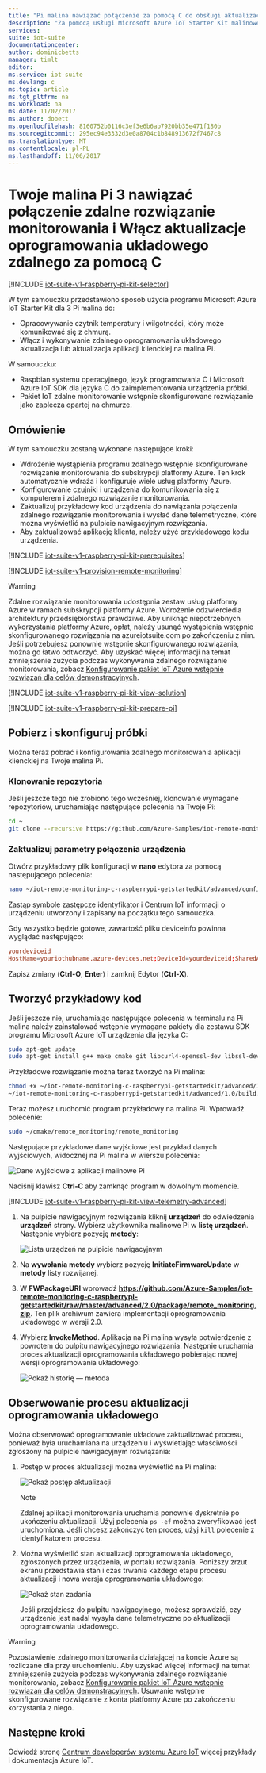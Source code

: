 ```yaml
---
title: "Pi malina nawiązać połączenie za pomocą C do obsługi aktualizacji oprogramowania układowego pakiet IoT Azure | Dokumentacja firmy Microsoft"
description: "Za pomocą usługi Microsoft Azure IoT Starter Kit malinowe pi 3 i pakiet Azure IoT. C używany do nawiązania połączenia zdalnego rozwiązanie monitorowania sieci Pi malina wysyłania danych telemetrycznych z czujników do chmury, a w przypadku aktualizowania zdalnego oprogramowania układowego."
services: 
suite: iot-suite
documentationcenter: 
author: dominicbetts
manager: timlt
editor: 
ms.service: iot-suite
ms.devlang: c
ms.topic: article
ms.tgt_pltfrm: na
ms.workload: na
ms.date: 11/02/2017
ms.author: dobett
ms.openlocfilehash: 8160752b0116c3ef3e6b6ab7920bb35e471f180b
ms.sourcegitcommit: 295ec94e3332d3e0a8704c1b848913672f7467c8
ms.translationtype: MT
ms.contentlocale: pl-PL
ms.lasthandoff: 11/06/2017
---
```

# <a name="connect-your-raspberry-pi-3-to-the-remote-monitoring-solution-and-enable-remote-firmware-updates-using-c"></a>Twoje malina Pi 3 nawiązać połączenie zdalne rozwiązanie monitorowania i Włącz aktualizacje oprogramowania układowego zdalnego za pomocą C

[!INCLUDE [iot-suite-v1-raspberry-pi-kit-selector](../../includes/iot-suite-v1-raspberry-pi-kit-selector.md)]

W tym samouczku przedstawiono sposób użycia programu Microsoft Azure IoT Starter Kit dla 3 Pi malina do:

* Opracowywanie czytnik temperatury i wilgotności, który może komunikować się z chmurą.
* Włącz i wykonywanie zdalnego oprogramowania układowego aktualizacja lub aktualizacja aplikacji klienckiej na malina Pi.

W samouczku:

* Raspbian systemu operacyjnego, język programowania C i Microsoft Azure IoT SDK dla języka C do zaimplementowania urządzenia próbki.
* Pakiet IoT zdalne monitorowanie wstępnie skonfigurowane rozwiązanie jako zaplecza opartej na chmurze.

## <a name="overview"></a>Omówienie

W tym samouczku zostaną wykonane następujące kroki:

* Wdrożenie wystąpienia programu zdalnego wstępnie skonfigurowane rozwiązanie monitorowania do subskrypcji platformy Azure. Ten krok automatycznie wdraża i konfiguruje wiele usług platformy Azure.
* Konfigurowanie czujniki i urządzenia do komunikowania się z komputerem i zdalnego rozwiązanie monitorowania.
* Zaktualizuj przykładowy kod urządzenia do nawiązania połączenia zdalnego rozwiązanie monitorowania i wysłać dane telemetryczne, które można wyświetlić na pulpicie nawigacyjnym rozwiązania.
* Aby zaktualizować aplikację klienta, należy użyć przykładowego kodu urządzenia.

[!INCLUDE [iot-suite-v1-raspberry-pi-kit-prerequisites](../../includes/iot-suite-v1-raspberry-pi-kit-prerequisites.md)]

[!INCLUDE [iot-suite-v1-provision-remote-monitoring](../../includes/iot-suite-v1-provision-remote-monitoring.md)]

> [!WARNING]
> Zdalne rozwiązanie monitorowania udostępnia zestaw usług platformy Azure w ramach subskrypcji platformy Azure. Wdrożenie odzwierciedla architektury przedsiębiorstwa prawdziwe. Aby uniknąć niepotrzebnych wykorzystania platformy Azure, opłat, należy usunąć wystąpienia wstępnie skonfigurowanego rozwiązania na azureiotsuite.com po zakończeniu z nim. Jeśli potrzebujesz ponownie wstępnie skonfigurowanego rozwiązania, można go łatwo odtworzyć. Aby uzyskać więcej informacji na temat zmniejszenie zużycia podczas wykonywania zdalnego rozwiązanie monitorowania, zobacz [Konfigurowanie pakiet IoT Azure wstępnie rozwiązań dla celów demonstracyjnych][lnk-demo-config].

[!INCLUDE [iot-suite-v1-raspberry-pi-kit-view-solution](../../includes/iot-suite-v1-raspberry-pi-kit-view-solution.md)]

[!INCLUDE [iot-suite-v1-raspberry-pi-kit-prepare-pi](../../includes/iot-suite-v1-raspberry-pi-kit-prepare-pi.md)]

## <a name="download-and-configure-the-sample"></a>Pobierz i skonfiguruj próbki

Można teraz pobrać i konfigurowania zdalnego monitorowania aplikacji klienckiej na Twoje malina Pi.

### <a name="clone-the-repositories"></a>Klonowanie repozytoria

Jeśli jeszcze tego nie zrobiono tego wcześniej, klonowanie wymagane repozytoriów, uruchamiając następujące polecenia na Twoje Pi:

```sh
cd ~
git clone --recursive https://github.com/Azure-Samples/iot-remote-monitoring-c-raspberrypi-getstartedkit.git
```

### <a name="update-the-device-connection-string"></a>Zaktualizuj parametry połączenia urządzenia

Otwórz przykładowy plik konfiguracji w **nano** edytora za pomocą następującego polecenia:

```sh
nano ~/iot-remote-monitoring-c-raspberrypi-getstartedkit/advanced/config/deviceinfo
```

Zastąp symbole zastępcze identyfikator i Centrum IoT informacji o urządzeniu utworzony i zapisany na początku tego samouczka.

Gdy wszystko będzie gotowe, zawartość pliku deviceinfo powinna wyglądać następująco:

```conf
yourdeviceid
HostName=youriothubname.azure-devices.net;DeviceId=yourdeviceid;SharedAccessKey=yourdevicekey
```

Zapisz zmiany (**Ctrl-O**, **Enter**) i zamknij Edytor (**Ctrl-X**).

## <a name="build-the-sample"></a>Tworzyć przykładowy kod

Jeśli jeszcze nie, uruchamiając następujące polecenia w terminalu na Pi malina należy zainstalować wstępnie wymagane pakiety dla zestawu SDK programu Microsoft Azure IoT urządzenia dla języka C:

```sh
sudo apt-get update
sudo apt-get install g++ make cmake git libcurl4-openssl-dev libssl-dev uuid-dev
```

Przykładowe rozwiązanie można teraz tworzyć na Pi malina:

```sh
chmod +x ~/iot-remote-monitoring-c-raspberrypi-getstartedkit/advanced/1.0/build.sh
~/iot-remote-monitoring-c-raspberrypi-getstartedkit/advanced/1.0/build.sh
```

Teraz możesz uruchomić program przykładowy na malina Pi. Wprowadź polecenie:

  ```sh
  sudo ~/cmake/remote_monitoring/remote_monitoring
  ```

Następujące przykładowe dane wyjściowe jest przykład danych wyjściowych, widocznej na Pi malina w wierszu polecenia:

![Dane wyjściowe z aplikacji malinowe Pi][img-raspberry-output]

Naciśnij klawisz **Ctrl-C** aby zamknąć program w dowolnym momencie.

[!INCLUDE [iot-suite-v1-raspberry-pi-kit-view-telemetry-advanced](../../includes/iot-suite-v1-raspberry-pi-kit-view-telemetry-advanced.md)]

1. Na pulpicie nawigacyjnym rozwiązania kliknij **urządzeń** do odwiedzenia **urządzeń** strony. Wybierz użytkownika malinowe Pi w **listę urządzeń**. Następnie wybierz pozycję **metody**:

    ![Lista urządzeń na pulpicie nawigacyjnym][img-list-devices]

1. Na **wywołania metody** wybierz pozycję **InitiateFirmwareUpdate** w **metody** listy rozwijanej.

1. W **FWPackageURI** wprowadź **https://github.com/Azure-Samples/iot-remote-monitoring-c-raspberrypi-getstartedkit/raw/master/advanced/2.0/package/remote_monitoring.zip**. Ten plik archiwum zawiera implementacji oprogramowania układowego w wersji 2.0.

1. Wybierz **InvokeMethod**. Aplikacja na Pi malina wysyła potwierdzenie z powrotem do pulpitu nawigacyjnego rozwiązania. Następnie uruchamia proces aktualizacji oprogramowania układowego pobierając nowej wersji oprogramowania układowego:

    ![Pokaż historię — metoda][img-method-history]

## <a name="observe-the-firmware-update-process"></a>Obserwowanie procesu aktualizacji oprogramowania układowego

Można obserwować oprogramowanie układowe zaktualizować procesu, ponieważ była uruchamiana na urządzeniu i wyświetlając właściwości zgłoszony na pulpicie nawigacyjnym rozwiązania:

1. Postęp w proces aktualizacji można wyświetlić na Pi malina:

    ![Pokaż postęp aktualizacji][img-update-progress]

    > [!NOTE]
    > Zdalnej aplikacji monitorowania uruchamia ponownie dyskretnie po ukończeniu aktualizacji. Użyj polecenia `ps -ef` można zweryfikować jest uruchomiona. Jeśli chcesz zakończyć ten proces, użyj `kill` polecenie z identyfikatorem procesu.

1. Można wyświetlić stan aktualizacji oprogramowania układowego, zgłoszonych przez urządzenia, w portalu rozwiązania. Poniższy zrzut ekranu przedstawia stan i czas trwania każdego etapu procesu aktualizacji i nowa wersja oprogramowania układowego:

    ![Pokaż stan zadania][img-job-status]

    Jeśli przejdziesz do pulpitu nawigacyjnego, możesz sprawdzić, czy urządzenie jest nadal wysyła dane telemetryczne po aktualizacji oprogramowania układowego.

> [!WARNING]
> Pozostawienie zdalnego monitorowania działającej na koncie Azure są rozliczane dla przy uruchomieniu. Aby uzyskać więcej informacji na temat zmniejszenie zużycia podczas wykonywania zdalnego rozwiązanie monitorowania, zobacz [Konfigurowanie pakiet IoT Azure wstępnie rozwiązań dla celów demonstracyjnych][lnk-demo-config]. Usuwanie wstępnie skonfigurowane rozwiązanie z konta platformy Azure po zakończeniu korzystania z niego.

## <a name="next-steps"></a>Następne kroki

Odwiedź stronę [Centrum deweloperów systemu Azure IoT](https://azure.microsoft.com/develop/iot/) więcej przykłady i dokumentacja Azure IoT.


[img-raspberry-output]: ./media/iot-suite-v1-raspberry-pi-kit-c-get-started-advanced/app-output.png
[img-update-progress]: ./media/iot-suite-v1-raspberry-pi-kit-c-get-started-advanced/updateprogress.png
[img-job-status]: ./media/iot-suite-v1-raspberry-pi-kit-c-get-started-advanced/jobstatus.png
[img-list-devices]: ./media/iot-suite-v1-raspberry-pi-kit-c-get-started-advanced/listdevices.png
[img-method-history]: ./media/iot-suite-v1-raspberry-pi-kit-c-get-started-advanced/methodhistory.png

[lnk-demo-config]: https://github.com/Azure/azure-iot-remote-monitoring/blob/master/Docs/configure-preconfigured-demo.md